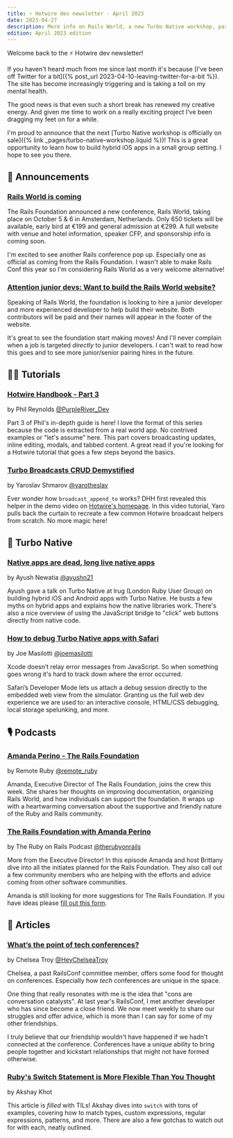 ```yaml
---
title: ⚡️ Hotwire dev newsletter - April 2023
date: 2023-04-27
description: More info on Rails World, a new Turbo Native workshop, part 3 of the Hotwire Handbook, and a call for junior developers in this month's edition.
edition: April 2023 edition
---
```


Welcome back to the ⚡️ Hotwire dev newsletter!

If you haven't heard much from me since last month it's because [I've been off Twitter for a bit]({% post_url 2023-04-10-leaving-twitter-for-a-bit %}). The site has become increasingly triggering and is taking a toll on my mental health.

The good news is that even such a short break has renewed my creative energy. And given me time to work on a really exciting project I've been dragging my feet on for a while.

I'm proud to announce that the next [Turbo Native workshop is officially on sale]({% link _pages/turbo-native-workshop.liquid %})! This is a great opportunity to learn how to build hybrid iOS apps in a small group setting. I hope to see you there.

## 📣 Announcements

### [Rails World is coming](https://rubyonrails.org/2023/4/6/rails-world-is-coming)

The Rails Foundation announced a new conference, Rails World, taking place on October 5 & 6 in Amsterdam, Netherlands. Only 650 tickets will be available, early bird at €199 and general admission at €299. A full website with venue and hotel information, speaker CFP, and sponsorship info is coming soon.

I'm excited to see another Rails conference pop up. Especially one as official as coming from the Rails Foundation. I wasn't able to make Rails Conf this year so I'm considering Rails World as a very welcome alternative!

### [Attention junior devs: Want to build the Rails World website?](https://rubyonrails.org/2023/4/13/attention-junior-devs-want-to-build-the-rails-world-website)

Speaking of Rails World, the foundation is looking to hire a junior developer and more experienced developer to help build their website. Both contributors will be paid and their names will appear in the footer of the website.

It's great to see the foundation start making moves! And I'll never complain when a job is targeted _directly_ to junior developers. I can't wait to read how this goes and to see more junior/senior pairing hires in the future.

## 👩‍🎓 Tutorials

### [Hotwire Handbook - Part 3](https://purpleriver.dev/posts/2023/hotwire-handbook-part-3)

by Phil Reynolds [@PurpleRiver_Dev](https://twitter.com/PurpleRiver_Dev)

Part 3 of Phil's in-depth guide is here! I love the format of this series because the code is extracted from a real world app. No contrived examples or "let's assume" here. This part covers broadcasting updates, inline editing, modals, and tabbed content. A great read if you're looking for a Hotwire tutorial that goes a few steps beyond the basics.

### [Turbo Broadcasts CRUD Demystified](https://www.youtube.com/watch?v=xSkq9vQgT7k)

by Yaroslav Shmarov [@yarotheslav](https://twitter.com/yarotheslav)

Ever wonder how `broadcast_append_to` works? DHH first revealed this helper in the demo video on [Hotwire's homepage](https://hotwired.dev). In this video tutorial, Yaro pulls back the curtain to recreate a few common Hotwire broadcast helpers from scratch. No more magic here!

## 📱 Turbo Native

### [Native apps are dead, long live native apps](https://assets.lrug.org/videos/2023/march/ayush-newatia-native-apps-are-dead-long-live-native-apps-lrug-mar-2023.mp4)

by Ayush Newatia [@ayushn21](https://twitter.com/ayushn21)

Ayush gave a talk on Turbo Native at lrug (London Ruby User Group) on building hybrid iOS and Android apps with Turbo Native. He busts a few myths on hybrid apps and explains how the native libraries work. There's also a nice overview of using the JavaScript bridge to "click" web buttons directly from native code.

### [How to debug Turbo Native apps with Safari](https://masilotti.com/debug-turbo-native-apps-with-safari/)

by Joe Masilotti [@joemasilotti](https://twitter.com/joemasilotti)

Xcode doesn’t relay error messages from JavaScript. So when something goes wrong it's hard to track down where the error occurred.

Safari’s Developer Mode lets us attach a debug session directly to the embedded web view from the simulator. Granting us the full web dev experience we are used to: an interactive console, HTML/CSS debugging, local storage spelunking, and more.

## 🎙 Podcasts

### [Amanda Perino - The Rails Foundation](https://remoteruby.com/226)

by Remote Ruby [@remote_ruby](https://twitter.com/remote_ruby)

Amanda, Executive Director of The Rails Foundation, joins the crew this week. She shares her thoughts on improving documentation, organizing Rails World, and how individuals can support the foundation. It wraps up with a heartwarming conversation about the supportive and friendly nature of the Ruby and Rails community.

### [The Rails Foundation with Amanda Perino](https://www.therubyonrailspodcast.com/467)

by The Ruby on Rails Podcast [@therubyonrails](https://twitter.com/therubyonrails)

More from the Executive Director! In this episode Amanda and host Brittany dive into all the initiates planned for the Rails Foundation. They also call out a few community members who are helping with the efforts and advice coming from other software communities.

Amanda is still looking for more suggestions for The Rails Foundation. If you have ideas please [fill out this form](https://app.todohelpers.com/forms/4758b5b0-d6f9-4f41-8041-992cc9b748fb).

## 📰 Articles

### [What’s the point of tech conferences?](https://chelseatroy.com/2023/04/21/whats-the-point-of-tech-conferences/)

by Chelsea Troy [@HeyChelseaTroy](https://twitter.com/HeyChelseaTroy)

Chelsea, a past RailsConf committee member, offers some food for thought on conferences. Especially how _tech_ conferences are unique in the space.

One thing that really resonates with me is the idea that "cons are conversation catalysts". At last year's RailsConf, I met another developer who has since become a close friend. We now meet weekly to share our struggles and offer advice, which is more than I can say for some of my other friendships.

I truly believe that our friendship wouldn't have happened if we hadn't connected at the conference. Conferences have a unique ability to bring people together and kickstart relationships that might not have formed otherwise.

### [Ruby's Switch Statement is More Flexible Than You Thought](https://www.akshaykhot.com/ruby-switch-statement/)

by Akshay Khot

This article is _filled_ with TILs! Akshay dives into `switch` with tons of examples, covering how to match types, custom expressions, regular expressions, patterns, and more. There are also a few gotchas to watch out for with each, neatly outlined.
